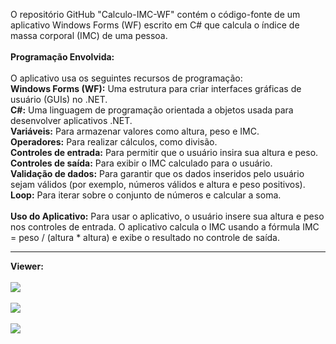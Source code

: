 O repositório GitHub "Calculo-IMC-WF" contém o código-fonte de um aplicativo Windows Forms (WF) escrito em C# que calcula o índice de massa corporal (IMC) de uma pessoa.<br><br>
<b>Programação Envolvida:</b><br><br>
O aplicativo usa os seguintes recursos de programação:<br>
<b>Windows Forms (WF):</b> Uma estrutura para criar interfaces gráficas de usuário (GUIs) no .NET.<br>
<b>C#:</b> Uma linguagem de programação orientada a objetos usada para desenvolver aplicativos .NET.<br>
<b>Variáveis:</b> Para armazenar valores como altura, peso e IMC.<br>
<b>Operadores:</b>  Para realizar cálculos, como divisão.<br>
<b>Controles de entrada:</b> Para permitir que o usuário insira sua altura e peso.<br>
<b>Controles de saída:</b> Para exibir o IMC calculado para o usuário.<br>
<b>Validação de dados:</b> Para garantir que os dados inseridos pelo usuário sejam válidos (por exemplo, números válidos e altura e peso positivos).<br>
<b>Loop:</b> Para iterar sobre o conjunto de números e calcular a soma.<br><br>
<b>Uso do Aplicativo:</b> Para usar o aplicativo, o usuário insere sua altura e peso nos controles de entrada. O aplicativo calcula o IMC usando a fórmula IMC = peso / (altura * altura) e exibe o resultado no controle de saída.<hr>

<b>Viewer:</b><br><br>
<img src="https://lh3.googleusercontent.com/pw/AP1GczMVPwhgZK7dpEyJo1YLrUJUvCHJgz-WDzQaH9MbeYEXM3nSs_ydQ5BR0DX4c4LSj8tQnMzXiIN2ZH4KpDgVsyzlU1GpeUSs7hmg_dUl2hY-RlDDs48c-QWlE3ajxVcDHdnlcVgDrujJd9pCBuKDiPk=w1634-h919-s-no-gm?authuser=1"><br><br>
<img src="https://lh3.googleusercontent.com/pw/AP1GczMDAh5xqUMfDrs15wb5nfO1g4xp5CdtqkbbtcHxXPxk8DBJU8ke-jfiEj4xxxWYETpjzinXtBhkzerob5dnEjsSr4GWzlEkr38R1h6jWm2xXFzQTAf4_4N3Eod4zm9-bJkBf4NOPSSP7O2PmzC0uhM=w1634-h919-s-no-gm?authuser=1"><br><br>
<img src="https://lh3.googleusercontent.com/pw/AP1GczPBr9UZWgNOR67Qpr0PbNE9sxdfOcKQrFHAe8D-yI3FBMPrwByfpUm6-cANtKWQG60xTnIQrd5tdfOQTZKiptiWcBgsXkfC74vuSiKvXHpMOK7JHVXpvpFFZ_Ed_VJoRiQIj0GHYYGdTsQznpmDnBk=w1634-h919-s-no-gm?authuser=1"><br>

